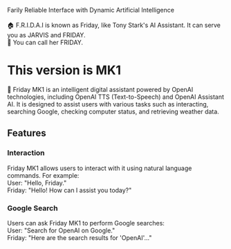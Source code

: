 Farily Reliable Interface with Dynamic Artificial Intelligence<br><br>
🏠 F.R.I.D.A.I is known as Friday, like Tony Stark's AI Assistant. It can serve you as JARVIS and FRIDAY.<br>
🚀 You can call her FRIDAY.

# This version is MK1
🔭 Friday MK1 is an intelligent digital assistant powered by OpenAI technologies, including OpenAI TTS (Text-to-Speech) and OpenAI Assistant AI. It is designed to assist users with various tasks such as interacting, searching Google, checking computer status, and retrieving weather data.

## Features
### Interaction
Friday MK1 allows users to interact with it using natural language commands. For example:<br>
User: "Hello, Friday."<br>
Friday: "Hello! How can I assist you today?"

### Google Search
Users can ask Friday MK1 to perform Google searches:<br>
User: "Search for OpenAI on Google."<br>
Friday: "Here are the search results for 'OpenAI'..."
<br>
<br>
